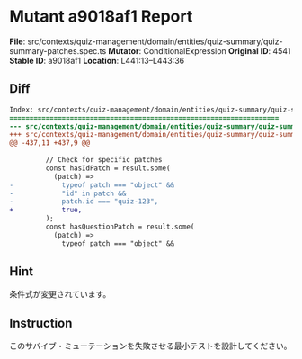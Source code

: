 # Mutant a9018af1 Report

**File**: src/contexts/quiz-management/domain/entities/quiz-summary/quiz-summary-patches.spec.ts
**Mutator**: ConditionalExpression
**Original ID**: 4541
**Stable ID**: a9018af1
**Location**: L441:13–L443:36

## Diff

```diff
Index: src/contexts/quiz-management/domain/entities/quiz-summary/quiz-summary-patches.spec.ts
===================================================================
--- src/contexts/quiz-management/domain/entities/quiz-summary/quiz-summary-patches.spec.ts	original
+++ src/contexts/quiz-management/domain/entities/quiz-summary/quiz-summary-patches.spec.ts	mutated #4541
@@ -437,11 +437,9 @@
 
         // Check for specific patches
         const hasIdPatch = result.some(
           (patch) =>
-            typeof patch === "object" &&
-            "id" in patch &&
-            patch.id === "quiz-123",
+            true,
         );
         const hasQuestionPatch = result.some(
           (patch) =>
             typeof patch === "object" &&
```

## Hint

条件式が変更されています。

## Instruction

このサバイブ・ミューテーションを失敗させる最小テストを設計してください。

